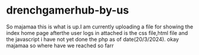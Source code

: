 # drenchgamerhub-by-us
So majamaa this is what is up.I am currently uploading a file for showing  the index home page afterthe user logs in attached is the css file,html file and the javascript i have not yet done the php as of date(20/3/2024).
okay majamaa so where have we reached so farr
